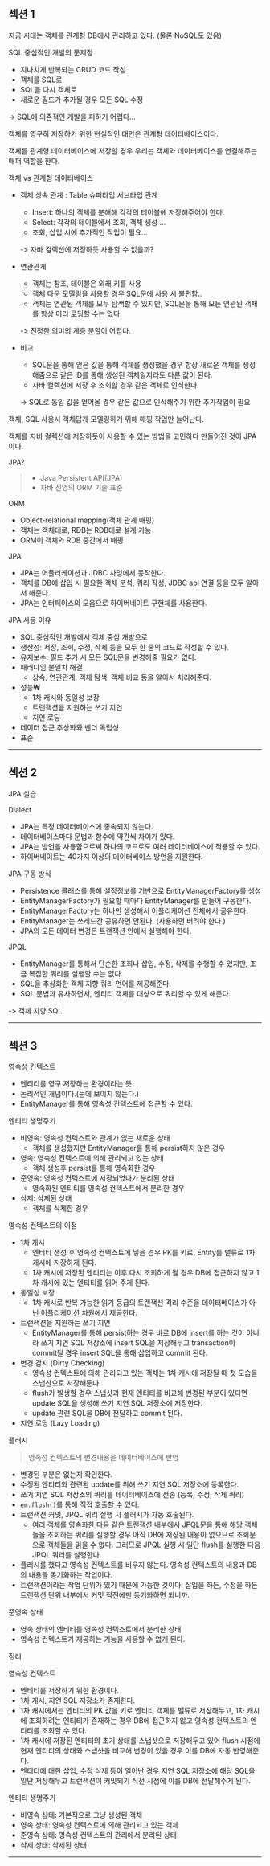 ## 섹션 1

지금 시대는 객체를 관계형 DB에서 관리하고 있다. (물론 NoSQL도 있음)

SQL 중심적인 개발의 문제점

- 지나치게 반복되는 CRUD 코드 작성
- 객체를 SQL로
- SQL을 다시 객체로
- 새로운 필드가 추가될 경우 모든 SQL 수정

-> SQL에 의존적인 개발을 피하기 어렵다...

객체를 영구히 저장하기 위한 현실적인 대안은 관계형 데이터베이스이다.

객체를 관계형 데이터베이스에 저장할 경우 우리는 객체와 데이터베이스를 연결해주는 매퍼 역할을 한다.

객체 vs 관계형 데이터베이스

- 객체 상속 관계 : Table 슈퍼타입 서브타입 관계

  - Insert: 하나의 객체를 분해해 각각의 테이블에 저장해주어야 한다.
  - Select: 각각의 테이블에서 조회, 객체 생성 ...
  - 조회, 삽입 시에 추가적인 작업이 필요...

  -> 자바 컬렉션에 저장하듯 사용할 수 없을까?

- 연관관계

  - 객체는 참조, 테이블은 외래 키를 사용
  - 객체 다운 모델링을 사용할 경우 SQL문에 사용 시 불편함..
  - 객체는 연관된 객체를 모두 탐색할 수 있지만, SQL문을 통해 모든 연관된 객체를 항상 미리 로딩할 수는 없다.

  -> 진정한 의미의 계층 분할이 어렵다.

- 비교

  - SQL문을 통해 얻은 값을 통해 객체를 생성했을 경우 항상 새로운 객체를 생성해줌으로 같은 ID를 통해 생성된 객체일지라도 다른 값이 된다.
  - 자바 컬렉션에 저장 후 조회할 경우 같은 객체로 인식한다.

  -> SQL로 동일 값을 얻어올 경우 같은 값으로 인식해주기 위한 추가작업이 필요

객체, SQL 사용시 객체답게 모델링하기 위해 매핑 작업만 늘어난다.

객체를 자바 컬렉션에 저장하듯이 사용할 수 있는 방법을 고민하다 만들어진 것이 JPA이다.

JPA?

> - Java Persistent API(JPA)
> - 자바 진영의 ORM 기술 표준

ORM

- Object-relational mapping(객체 관계 매핑)
- 객체는 객체대로, RDB는 RDB대로 설계 가능
- ORM이 객체와 RDB 중간에서 매핑

JPA

- JPA는 어플리케이션과 JDBC 사잉에서 동작한다.
- 객체를 DB에 삽입 시 필요한 객체 분석, 쿼리 작성, JDBC api 연결 등을 모두 알아서 해준다.
- JPA는 인터페이스의 모음으로 하이버네이트 구현체를 사용한다.

JPA 사용 이유

- SQL 중심적인 개발에서 객체 중심 개발으로
- 생산성: 저장, 조회, 수정, 삭제 등을 모두 한 줄의 코드로 작성할 수 있다.
- 유지보수: 필드 추가 시 모든 SQL문을 변경해줄 필요가 없다.
- 패러다임 불일치 해결
  - 상속, 연관관계, 객체 탐색, 객체 비교 등을 알아서 처리해준다.
- 성능₩
  - 1차 캐시와 동일성 보장
  - 트랜잭션을 지원하는 쓰기 지연
  - 지연 로딩
- 데이터 접근 추상화와 벤더 독립성
- 표준

---

## 섹션 2

JPA 실습

Dialect

- JPA는 특정 데이터베이스에 종속되지 않는다.
- 데이터베이스마다 문법과 함수에 약간씩 차이가 있다.
- JPA는 방언을 사용함으로써 하나의 코드로도 여러 데이터베이스에 적용할 수 있다.
- 하이버네이트는 40가지 이상의 데이터베이스 방언을 지원한다.

JPA 구동 방식

- Persistence 클래스를 통해 설정정보를 기반으로 EntityManagerFactory를 생성
- EntityManagerFactory가 필요할 때마다 EntityManager를 만들어 구동한다.
- EntityManagerFactory는 하나만 생성해서 어플리케이션 전체에서 공유한다.
- EntityManager는 쓰레드간 공유하면 안된다. (사용하면 버려야 한다.)
- JPA의 모든 데이터 변경은 트랜잭션 안에서 실행해야 한다.

JPQL

- EntityManager를 통해서 단순한 조회나 삽입, 수정, 삭제를 수행할 수 있지만, 조금 복잡한 쿼리를 실행할 수는 없다.
- SQL을 추상화한 객체 지향 쿼리 언어를 제공해준다.
- SQL 문법과 유사하면서, 엔티티 객체를 대상으로 쿼리할 수 있게 해준다.

-> 객체 지향 SQL

---

## 섹션 3

영속성 컨텍스트

- 엔티티를 영구 저장하는 환경이라는 뜻
- 논리적인 개념이다.(눈에 보이지 않는다.)
- EntityManager를 통해 영속성 컨텍스트에 접근할 수 있다.

엔티티 생명주기

- 비영속: 영속성 컨텍스트와 관계가 없는 새로운 상태
  - 객체를 생성했지만 EntityManager를 통해 persist하지 않은 경우
- 영속: 영속성 컨텍스트에 의해 관리되고 있는 상태
  - 객체 생성후 persist를 통해 영속화한 경우
- 준영속: 영속성 컨텍스트에 저장되었다가 분리된 상태
  - 영속화된 엔티티를 영속성 컨텍스트에서 분리한 경우
- 삭제: 삭제된 상태
  - 객체를 삭제한 경우

영속성 컨텍스트의 이점

- 1차 캐시
  - 엔티티 생성 후 영속성 컨텍스트에 넣을 경우 PK를 키로, Entity를 밸류로 1차 캐시에 저장하게 된다.
  - 1차 캐시에 저장된 엔티티는 이후 다시 조회하게 될 경우 DB에 접근하지 않고 1차 캐시에 있는 엔티티를 읽어 주게 된다.
- 동일성 보장
  - 1차 캐시로 반복 가능한 읽기 등급의 트랜잭션 격리 수준을 데이터베이스가 아닌 어플리케이션 차원에서 제공한다.
- 트랜잭션을 지원하는 쓰기 지연
  - EntityManager를 통해 persist하는 경우 바로 DB에 insert를 하는 것이 아니라 쓰기 지연 SQL 저장소에 insert SQL을 저장해두고 transaction이 commit될 경우 insert SQL을 통해 삽입하고 commit 된다.
- 변경 감지 (Dirty Checking)
  - 영속성 컨텍스트에 의해 관리되고 있는 객체는 1차 캐시에 저장될 때 첫 모습을 스냅샨으로 저장해둔다.
  - flush가 발생할 경우 스냅샷과 현재 엔티티를 비교해 변경된 부분이 있다면 update SQL을 생성해 쓰기 지연 SQL 저장소에 저장한다.
  - update 관련 SQL을 DB에 전달하고 commit 된다.
- 지연 로딩 (Lazy Loading)

플러시

> 영속성 컨텍스트의 변경내용을 데이터베이스에 반영

- 변경된 부분은 없는지 확인한다.
- 수정된 엔티티와 관련된 update를 위해 쓰기 지연 SQL 저장소에 등록한다.
- 쓰기 지연 SQL 저장소의 쿼리를 데이터베이스에 전송 (등록, 수정, 삭제 쿼리)
- `em.flush()`를 통해 직접 호출할 수 있다.
- 트랜잭션 커밋, JPQL 쿼리 실행 시 플러시가 자동 호출된다.
  - 여러 객체를 영속화한 다음 같은 트랜잭션 내부에서 JPQL문을 통해 해당 객체들을 조회하는 쿼리를 실행할 경우 아직 DB에 저장된 내용이 없으므로 조회문으로 객체들을 읽을 수 없다. 그러므로 JPQL 실행 시 일단 flush를 실행한 다음 JPQL 쿼리를 실행한다.
- 플러시를 했다고 영속성 컨텍스트를 비우지 않는다. 영속성 컨텍스트의 내용과 DB의 내용을 동기화하는 작업이다.
- 트랜잭션이라는 작업 단위가 있기 때문에 가능한 것이다. 삽입을 하든, 수정을 하든 트랜잭션 단위 내부에서 커밋 직전에만 동기화하면 되니까.

준영속 상태

- 영속 상태의 엔티티를 영속성 컨텍스트에서 분리한 상태
- 영속성 컨텍스트가 제공하는 기능을 사용할 수 없게 된다.

정리

영속성 컨텍스트

- 엔티티를 저장하기 위한 환경이다.
- 1차 캐시, 지연 SQL 저장소가 존재한다.
- 1차 캐시에서는 엔티티의 PK 값을 키로 엔티티 객체를 밸류로 저장해두고, 1차 캐시에 조회하려는 엔티티가 존재하는 경우 DB에 접근하지 않고 영속성 컨텍스트의 엔티티를 조회할 수 있다.
- 1차 캐시에 저장된 엔티티의 초기 상태를 스냅샷으로 저장해두고 있어 flush 시점에 현재 엔티티의 상태와 스냅샷을 비교해 변경이 있을 경우 이를 DB에 자동 반영해준다.
- 엔티티에 대한 삽입, 수정 삭제 등이 일어난 경우 지연 SQL 저장소에 해당 SQL을 일단 저장해두고 트랜잭션이 커밋되기 직전 시점에 이를 DB에 전달해주게 된다.

엔티티 생명주기

- 비영속 상태: 기본적으로 그냥 생성된 객체
- 영속 상태: 영속성 컨텍스트에 의해 관리되고 있는 객체
- 준영속 상태: 영속성 컨텍스트의 관리에서 분리된 상태
- 삭제 상태: 삭제된 상태

---
